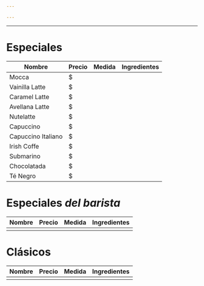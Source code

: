 ```yaml
---

---
```

---
# Especiales

| Nombre             | Precio | Medida | Ingredientes |
| ------------------ | ------ | ------ | ------------ |
| Mocca              | $      |        |              |
| Vainilla Latte     | $      |        |              |
| Caramel Latte      | $      |        |              |
| Avellana Latte     | $      |        |              |
| Nutelatte          | $      |        |              |
| Capuccino          | $      |        |              |
| Capuccino Italiano | $      |        |              |
| Irish Coffe        | $      |        |              |
| Submarino          | $      |        |              |
| Chocolatada        | $      |        |              |
| Té Negro           | $      |        |              |

# Especiales *del barista*

| Nombre | Precio | Medida | Ingredientes |
| ------ | ------ | ------ | ------------ |
|        |        |        |              |

# Clásicos

| Nombre | Precio | Medida | Ingredientes |
| ------ | ------ | ------ | ------------ |
|        |        |        |              |
